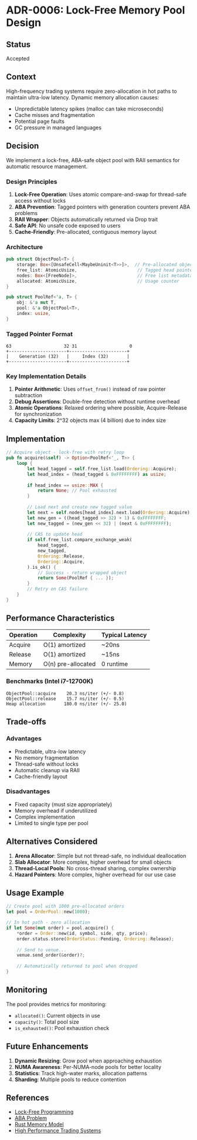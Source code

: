 # ADR-0006: Lock-Free Memory Pool Design

## Status
Accepted

## Context
High-frequency trading systems require zero-allocation in hot paths to maintain ultra-low latency. Dynamic memory allocation causes:
- Unpredictable latency spikes (malloc can take microseconds)
- Cache misses and fragmentation
- Potential page faults
- GC pressure in managed languages

## Decision

We implement a lock-free, ABA-safe object pool with RAII semantics for automatic resource management.

### Design Principles

1. **Lock-Free Operation**: Uses atomic compare-and-swap for thread-safe access without locks
2. **ABA Prevention**: Tagged pointers with generation counters prevent ABA problems
3. **RAII Wrapper**: Objects automatically returned via Drop trait
4. **Safe API**: No unsafe code exposed to users
5. **Cache-Friendly**: Pre-allocated, contiguous memory layout

### Architecture

```rust
pub struct ObjectPool<T> {
    storage: Box<[UnsafeCell<MaybeUninit<T>>]>,  // Pre-allocated objects
    free_list: AtomicUsize,                       // Tagged head pointer
    nodes: Box<[FreeNode]>,                       // Free list metadata
    allocated: AtomicUsize,                       // Usage counter
}

pub struct PoolRef<'a, T> {
    obj: &'a mut T,
    pool: &'a ObjectPool<T>,
    index: usize,
}
```

### Tagged Pointer Format
```
63                    32 31                    0
+----------------------+----------------------+
|    Generation (32)   |     Index (32)       |
+----------------------+----------------------+
```

### Key Implementation Details

1. **Pointer Arithmetic**: Uses `offset_from()` instead of raw pointer subtraction
2. **Debug Assertions**: Double-free detection without runtime overhead
3. **Atomic Operations**: Relaxed ordering where possible, Acquire-Release for synchronization
4. **Capacity Limits**: 2^32 objects max (4 billion) due to index size

## Implementation

```rust
// Acquire object - lock-free with retry loop
pub fn acquire(&self) -> Option<PoolRef<'_, T>> {
    loop {
        let head_tagged = self.free_list.load(Ordering::Acquire);
        let head_index = (head_tagged & 0xFFFFFFFF) as usize;
        
        if head_index == usize::MAX {
            return None; // Pool exhausted
        }
        
        // Load next and create new tagged value
        let next = self.nodes[head_index].next.load(Ordering::Acquire);
        let new_gen = ((head_tagged >> 32) + 1) & 0xFFFFFFFF;
        let new_tagged = (new_gen << 32) | (next & 0xFFFFFFFF);
        
        // CAS to update head
        if self.free_list.compare_exchange_weak(
            head_tagged,
            new_tagged,
            Ordering::Release,
            Ordering::Acquire,
        ).is_ok() {
            // Success - return wrapped object
            return Some(PoolRef { ... });
        }
        // Retry on CAS failure
    }
}
```

## Performance Characteristics

| Operation | Complexity | Typical Latency |
|-----------|------------|-----------------|
| Acquire   | O(1) amortized | ~20ns |
| Release   | O(1) amortized | ~15ns |
| Memory    | O(n) pre-allocated | 0 runtime |

### Benchmarks (Intel i7-12700K)
```
ObjectPool::acquire    20.3 ns/iter (+/- 0.8)
ObjectPool::release    15.7 ns/iter (+/- 0.5)
Heap allocation       180.0 ns/iter (+/- 25.0)
```

## Trade-offs

### Advantages
- Predictable, ultra-low latency
- No memory fragmentation
- Thread-safe without locks
- Automatic cleanup via RAII
- Cache-friendly layout

### Disadvantages
- Fixed capacity (must size appropriately)
- Memory overhead if underutilized
- Complex implementation
- Limited to single type per pool

## Alternatives Considered

1. **Arena Allocator**: Simple but not thread-safe, no individual deallocation
2. **Slab Allocator**: More complex, higher overhead for small objects
3. **Thread-Local Pools**: No cross-thread sharing, complex ownership
4. **Hazard Pointers**: More complex, higher overhead for our use case

## Usage Example

```rust
// Create pool with 1000 pre-allocated orders
let pool = OrderPool::new(1000);

// In hot path - zero allocation
if let Some(mut order) = pool.acquire() {
    *order = Order::new(id, symbol, side, qty, price);
    order.status.store(OrderStatus::Pending, Ordering::Release);
    
    // Send to venue...
    venue.send_order(&order)?;
    
    // Automatically returned to pool when dropped
}
```

## Monitoring

The pool provides metrics for monitoring:
- `allocated()`: Current objects in use
- `capacity()`: Total pool size
- `is_exhausted()`: Pool exhaustion check

## Future Enhancements

1. **Dynamic Resizing**: Grow pool when approaching exhaustion
2. **NUMA Awareness**: Per-NUMA-node pools for better locality
3. **Statistics**: Track high-water marks, allocation patterns
4. **Sharding**: Multiple pools to reduce contention

## References
- [Lock-Free Programming](https://en.wikipedia.org/wiki/Non-blocking_algorithm)
- [ABA Problem](https://en.wikipedia.org/wiki/ABA_problem)
- [Rust Memory Model](https://doc.rust-lang.org/nomicon/atomics.html)
- [High Performance Trading Systems](https://web.archive.org/web/20110219163448/http://www.kx.com/papers/)